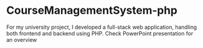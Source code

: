 # CourseManagementSystem-php
For my university project, I developed a full-stack web application, handling both frontend and backend using PHP. Check PowerPoint presentation for an overview
